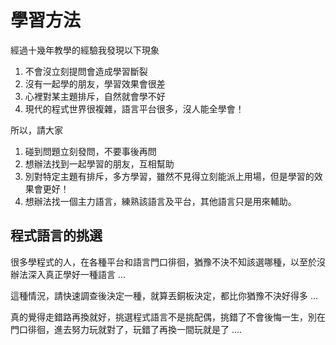 # 學習方法

經過十幾年教學的經驗我發現以下現象

1. 不會沒立刻提問會造成學習斷裂
2. 沒有一起學的朋友，學習效果會很差
3. 心裡對某主題排斥，自然就會學不好
4. 現代的程式世界很複雜，語言平台很多，沒人能全學會！

所以，請大家

1. 碰到問題立刻發問，不要事後再問
2. 想辦法找到一起學習的朋友，互相幫助
3. 別對特定主題有排斥，多方學習，雖然不見得立刻能派上用場，但是學習的效果會更好！
4. 想辦法找一個主力語言，練熟該語言及平台，其他語言只是用來輔助。

## 程式語言的挑選

很多學程式的人，在各種平台和語言門口徘徊，猶豫不決不知該選哪種，以至於沒辦法深入真正學好一種語言 ...

這種情況，請快速調查後決定一種，就算丟銅板決定，都比你猶豫不決好得多 ...

真的覺得走錯路再換就好，挑選程式語言不是挑配偶，挑錯了不會後悔一生，別在門口徘徊，進去努力玩就對了，玩錯了再換一間玩就是了 ....
